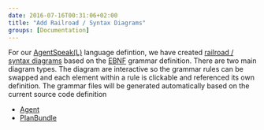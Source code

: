 ```yaml
---
date: 2016-07-16T00:31:06+02:00
title: "Add Railroad / Syntax Diagrams"
groups: [Documentation]
---
```

For our [AgentSpeak(L)](../framework/agentspeak) language defintion, we have created [railroad / syntax diagrams](https://en.wikipedia.org/wiki/Syntax_diagram) based on the [EBNF](https://en.wikipedia.org/wiki/Extended_Backus%E2%80%93Naur_Form) grammar definition. <!--more--> There are two main diagram types. The diagram are interactive so the grammar rules can be swapped and each element within a rule is clickable and referenced its own definition. The grammar files will be generated automatically based on the current source code definition

* [Agent](http://lightjason.github.io/AgentSpeak/rrd-output/html/org/lightjason/agentspeak/grammar/Agent.g4/index.htm)
* [PlanBundle](http://lightjason.github.io/AgentSpeak/rrd-output/html/org/lightjason/agentspeak/grammar/PlanBundle.g4/index.htm)

